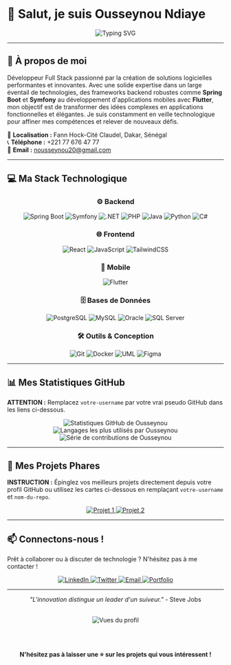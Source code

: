 # 👋 Salut, je suis Ousseynou Ndiaye

<div align="center">
  <img src="https://readme-typing-svg.herokuapp.com?font=Fira+Code&size=30&duration=3000&pause=1000&color=2E9EF7&center=true&vCenter=true&width=600&lines=D%C3%A9veloppeur+Full+Stack;Architecte+de+Solutions+Digitales;Passionn%C3%A9+d'Innovation+Technologique" alt="Typing SVG" />
</div>

---

## 🚀 À propos de moi

Développeur Full Stack passionné par la création de solutions logicielles performantes et innovantes. Avec une solide expertise dans un large éventail de technologies, des frameworks backend robustes comme **Spring Boot** et **Symfony** au développement d'applications mobiles avec **Flutter**, mon objectif est de transformer des idées complexes en applications fonctionnelles et élégantes. Je suis constamment en veille technologique pour affiner mes compétences et relever de nouveaux défis.

📍 **Localisation :** Fann Hock-Cité Claudel, Dakar, Sénégal  
📞 **Téléphone :** +221 77 676 47 77  
📧 **Email :** [nousseynou20@gmail.com](mailto:nousseynou20@gmail.com)  

---

## 💻 Ma Stack Technologique

<div align="center">

### ⚙️ **Backend**
![Spring Boot](https://img.shields.io/badge/Spring_Boot-6DB33F?style=for-the-badge&logo=spring-boot&logoColor=white)
![Symfony](https://img.shields.io/badge/Symfony-000000?style=for-the-badge&logo=symfony&logoColor=white)
![.NET](https://img.shields.io/badge/.NET-5C2D91?style=for-the-badge&logo=.net&logoColor=white)
![PHP](https://img.shields.io/badge/PHP-777BB4?style=for-the-badge&logo=php&logoColor=white)
![Java](https://img.shields.io/badge/Java-ED8B00?style=for-the-badge&logo=openjdk&logoColor=white)
![Python](https://img.shields.io/badge/Python-3776AB?style=for-the-badge&logo=python&logoColor=white)
![C#](https://img.shields.io/badge/C%23-239120?style=for-the-badge&logo=c-sharp&logoColor=white)

### 🌐 **Frontend**
![React](https://img.shields.io/badge/React-20232A?style=for-the-badge&logo=react&logoColor=61DAFB)
![JavaScript](https://img.shields.io/badge/JavaScript-F7DF1E?style=for-the-badge&logo=javascript&logoColor=black)
![TailwindCSS](https://img.shields.io/badge/Tailwind_CSS-38B2AC?style=for-the-badge&logo=tailwind-css&logoColor=white)

### 📱 **Mobile**
![Flutter](https://img.shields.io/badge/Flutter-02569B?style=for-the-badge&logo=flutter&logoColor=white)

### 🗄️ **Bases de Données**
![PostgreSQL](https://img.shields.io/badge/PostgreSQL-316192?style=for-the-badge&logo=postgresql&logoColor=white)
![MySQL](https://img.shields.io/badge/MySQL-005C84?style=for-the-badge&logo=mysql&logoColor=white)
![Oracle](https://img.shields.io/badge/Oracle-F80000?style=for-the-badge&logo=oracle&logoColor=white)
![SQL Server](https://img.shields.io/badge/SQL_Server-CC2927?style=for-the-badge&logo=microsoft-sql-server&logoColor=white)

### 🛠️ **Outils & Conception**
![Git](https://img.shields.io/badge/GIT-E44C30?style=for-the-badge&logo=git&logoColor=white)
![Docker](https://img.shields.io/badge/Docker-2496ED?style=for-the-badge&logo=docker&logoColor=white)
![UML](https://img.shields.io/badge/UML-0175C2?style=for-the-badge&logo=diagrams.net&logoColor=white)
![Figma](https://img.shields.io/badge/Figma-F24E1E?style=for-the-badge&logo=figma&logoColor=white)

</div>

---

## 📊 Mes Statistiques GitHub

**ATTENTION :** Remplacez `votre-username` par votre vrai pseudo GitHub dans les liens ci-dessous.

<div align="center">
  <img src="https://github-readme-stats.vercel.app/api?username=votre-username&show_icons=true&theme=tokyonight&hide_border=true&count_private=true&locale=fr" alt="Statistiques GitHub de Ousseynou" />
  <img src="https://github-readme-stats.vercel.app/api/top-langs/?username=votre-username&layout=compact&theme=tokyonight&hide_border=true&locale=fr" alt="Langages les plus utilisés par Ousseynou" />
</div>
<div align="center">
  <img src="https://github-readme-streak-stats.herokuapp.com/?user=votre-username&theme=tokyonight&hide_border=true&locale=fr" alt="Série de contributions de Ousseynou" />
</div>

---

## 🌟 Mes Projets Phares

**INSTRUCTION :** Épinglez vos meilleurs projets directement depuis votre profil GitHub ou utilisez les cartes ci-dessous en remplaçant `votre-username` et `nom-du-repo`.

<div align="center">
  <a href="https://github.com/votre-username/nom-du-repo-1">
    <img src="https://github-readme-stats.vercel.app/api/pin/?username=votre-username&repo=nom-du-repo-1&theme=tokyonight&hide_border=true" alt="Projet 1"/>
  </a>
  <a href="https://github.com/votre-username/nom-du-repo-2">
    <img src="https://github-readme-stats.vercel.app/api/pin/?username=votre-username&repo=nom-du-repo-2&theme=tokyonight&hide_border=true" alt="Projet 2"/>
  </a>
</div>

---

## 📫 Connectons-nous !

Prêt à collaborer ou à discuter de technologie ? N'hésitez pas à me contacter !

<div align="center">
  <a href="https://linkedin.com/in/votre-profil-linkedin">
    <img src="https://img.shields.io/badge/LinkedIn-0077B5?style=for-the-badge&logo=linkedin&logoColor=white" alt="LinkedIn"/>
  </a>
  <a href="https://twitter.com/votre-handle-twitter">
    <img src="https://img.shields.io/badge/Twitter-1DA1F2?style=for-the-badge&logo=twitter&logoColor=white" alt="Twitter"/>
  </a>
  <a href="mailto:nousseynou20@gmail.com">
    <img src="https://img.shields.io/badge/Email-D14836?style=for-the-badge&logo=gmail&logoColor=white" alt="Email"/>
  </a>
  <a href="https://votre-portfolio.com">
    <img src="https://img.shields.io/badge/Portfolio-FF5722?style=for-the-badge&logo=google-chrome&logoColor=white" alt="Portfolio"/>
  </a>
</div>

---

<div align="center">
  
  *"L'innovation distingue un leader d'un suiveur."* - Steve Jobs
  
  <br/>
  
  <img src="https://komarev.com/ghpvc/?username=votre-username&color=blueviolet&style=flat-square" alt="Vues du profil"/>
  
  <br/><br/>
  
  **N'hésitez pas à laisser une ⭐️ sur les projets qui vous intéressent !**
  
</div>
